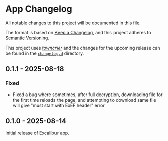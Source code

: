 # App Changelog

All notable changes to this project will be documented in this file.

The format is based on [Keep a Changelog](https://keepachangelog.com/en/1.1.0/), and this project adheres to [Semantic Versioning](https://semver.org/spec/v2.0.0.html).

This project uses [_towncrier_](https://towncrier.readthedocs.io/) and the changes for the upcoming release can be found in the [`changelog.d`](./changelog.d) directory.

<!-- towncrier release notes start -->

## 0.1.1 - 2025-08-18

### Fixed

- Fixed a bug where sometimes, after full decryption, downloading file for the first time reloads the page, and attempting to download same file will give "must start with ExEF header" error


## 0.1.0 - 2025-08-14

Initial release of Excalibur app.
